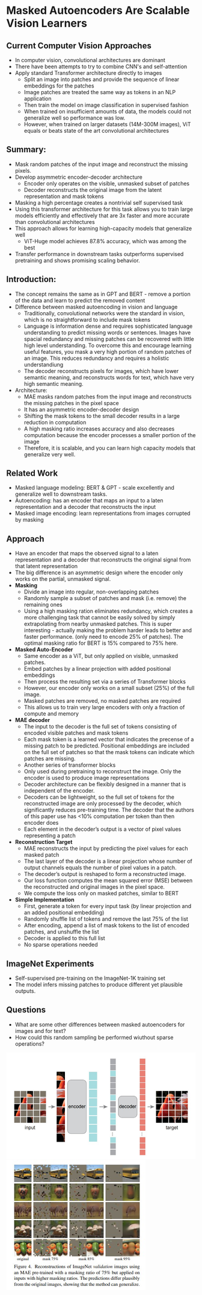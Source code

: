 # Masked Autoencoders Are Scalable Vision Learners

## Current Computer Vision Approaches
- In computer vision, convolutional architectures are dominant
- There have been attempts to try to combine CNN's and self-attention
- Apply standard Transformer architecture directly to images
  - Split an image into patches and provide the sequence of linear embeddings for the patches
  - Image patches are treated the same way as tokens in an NLP application
  - Then train the model on image classification in supervised fashion
  - When trained on insufficient amounts of data, the models could not generalize well so performance was low.
  - However, when trained on larger datasets (14M-300M images), ViT equals or beats state of the art convolutional architectures

## Summary: 
- Mask random patches of the input image and reconstruct the missing pixels. 
- Develop asymmetric encoder-decoder architecture
  - Encoder only operates on the visible, unmasked subset of patches
  - Decoder reconstructs the original image from the latent representation and mask tokens
- Masking a high percentage creates a nontrivial self supervised task
- Using this transformer architecture for this task allows you to train large models efficiently and effectively that are 3x faster and more accurate than convolutional architectures
- This approach allows for learning high-capacity models that generalize well
  - ViT-Huge model achieves 87.8% accuracy, which was among the best
- Transfer performance in downstream tasks outperforms supervised pretraining and shows promising scaling behavior.

## Introduction:
- The concept remains the same as in GPT and BERT - remove a portion of the data and learn to predict the removed content
- Difference between masked autoencoding in vision and language
  - Traditionally, convolutional networks were the standard in vision, which is no straightforward to include mask tokens
  - Language is information dense and requires sophisticated language understanding to predict missing words or sentences. Images have spacial redundancy and missing patches can be recovered with little high level understanding. To overcome this and encourage learning useful features, you mask a very high portion of random patches of an image. This reduces redundancy and requires a holistic understandiung
  - The decoder reconstructs pixels for images, which have lower semantic meaning, and reconstructs words for text, which have very high semantic meaning.
- Architecture:
  -  MAE masks random patches from the input image and reconstructs the missing patches in the pixel space
  - It has an asymmetric encoder-decoder design
  - Shifting the mask tokens to the small decoder results in a large reduction in computation
  - A high masking ratio increases accuracy and also decreases computation because the encoder processes a smaller portion of the image
  - Therefore, it is scalable, and you can learn high capacity models that generalize very well.
 
 ## Related Work
- Masked language modeling: BERT & GPT - scale excellently and generalize well to downstream tasks. 
- Autoencoding: has an encoder that maps an input to a laten representation and a decoder that reconstructs the input
- Masked image encoding: learn representations from images corrupted by masking

## Approach
- Have an encoder that maps the observed signal to a laten representation and a decoder that reconstructs the original signal from that latent representation
- The big difference is an asymmetric design where the encoder only works on the partial, unmasked signal.
- **Masking**
  - Divide an image into regular, non-overlapping patches
  - Randomly sample a subset of patches and mask (i.e. remove) the remaining ones
  - Using a high masking ration eliminates redundancy, which creates a more challenging task that cannot be easily solved by simply extrapolating from nearby unmasked patches. This is super interesting - actually making the problem harder leads to better and faster performance. (only need to encode 25% of patches). The optimal masking ratio for BERT is 15% compared to 75% here.
- **Masked Auto-Encoder**
  - Same encoder as a ViT, but only applied on visible, unmasked patches.
  - Embed patches by a linear projection with added positional embeddings
  - Then process the resulting set via a series of Transformer blocks
  - However, our encoder only works on a small subset (25%) of the full image.
  - Masked patches are removed, no masked patches are required
  - This allows us to train very large encoders with only a fraction of compute and memory
- **MAE decoder**
  - The input to the decoder is the full set of tokens consisting of encoded visible patches and mask tokens
  - Each mask token is a learned vector that indicates the precense of a missing patch to be predicted. Positional embeddings are included on the full set of patches so that the mask tokens can indicate which patches are missing.
  - Another series of transformer blocks
  - Only used during pretraining to reconstruct the image. Only the encoder is used to produce image representations
  - Decoder architecture can be flexibly designed in a manner that is independent of the encoder.
  - Decoders can be lightweight, so the full set of tokens for the reconstructed image are only processed by the decoder, which significantly reduces pre-training time. The decoder that the authors of this paper use has <10% computation per token than then encoder does
  - Each element in the decoder’s output is a vector of pixel values representing a patch
- **Reconstruction Target**
  - MAE reconstructs the input by predicting the pixel values for each masked patch
  - The last layer of the decoder is a linear projection whose number of output channels equals the number of pixel values in a patch. 
  - The decoder’s output is reshaped to form a reconstructed image. 
  - Our loss function computes the mean squared error (MSE) between the reconstructed and original images in the pixel space. 
  - We compute the loss only on masked patches, similar to BERT
- **Simple Implementation**
  - First, generate a token for every input task (by linear projection and an added positional embedding)
  - Randomly shuffle list of tokens and remove the last 75% of the list
  - After encoding, append a list of mask tokens to the list of encoded patches, and unshuffle the list
  - Decoder is applied to this full list
  - No sparse operations needed
 
 ## ImageNet Experiments
 - Self-supervised pre-training on the ImageNet-1K training set
 - The model infers missing patches to produce different yet plausible outputs. 



## Questions
- What are some other differences between masked autoencoders for images and for text?
- How could this random sampling be performed wiuthout sparse operations?



![My Image](maevl1.jpg)
![My Image](maevl2.jpg)
